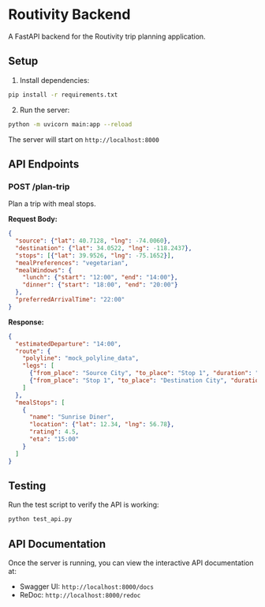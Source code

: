 # Routivity Backend

A FastAPI backend for the Routivity trip planning application.

## Setup

1. Install dependencies:
```bash
pip install -r requirements.txt
```

2. Run the server:
```bash
python -m uvicorn main:app --reload
```

The server will start on `http://localhost:8000`

## API Endpoints

### POST /plan-trip

Plan a trip with meal stops.

**Request Body:**
```json
{
  "source": {"lat": 40.7128, "lng": -74.0060},
  "destination": {"lat": 34.0522, "lng": -118.2437},
  "stops": [{"lat": 39.9526, "lng": -75.1652}],
  "mealPreferences": "vegetarian",
  "mealWindows": {
    "lunch": {"start": "12:00", "end": "14:00"},
    "dinner": {"start": "18:00", "end": "20:00"}
  },
  "preferredArrivalTime": "22:00"
}
```

**Response:**
```json
{
  "estimatedDeparture": "14:00",
  "route": {
    "polyline": "mock_polyline_data",
    "legs": [
      {"from_place": "Source City", "to_place": "Stop 1", "duration": "3h 00m"},
      {"from_place": "Stop 1", "to_place": "Destination City", "duration": "5h 00m"}
    ]
  },
  "mealStops": [
    {
      "name": "Sunrise Diner",
      "location": {"lat": 12.34, "lng": 56.78},
      "rating": 4.5,
      "eta": "15:00"
    }
  ]
}
```

## Testing

Run the test script to verify the API is working:
```bash
python test_api.py
```

## API Documentation

Once the server is running, you can view the interactive API documentation at:
- Swagger UI: `http://localhost:8000/docs`
- ReDoc: `http://localhost:8000/redoc`

